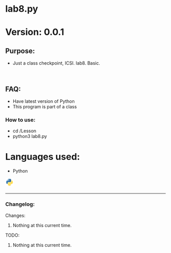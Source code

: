 # lab8.py
# Version: 0.0.1

## Purpose:

- Just a class checkpoint, ICSI. lab8. Basic.
<br />

## FAQ:
- Have latest version of Python
- This program is part of a class

### How to use:
- cd /Lesson
- python3 lab8.py

# Languages used:
- Python
<img align="left" alt="Python" width="26px" src="https://raw.githubusercontent.com/devicons/devicon/master/icons/python/python-original.svg" style="padding-right:10px;" />

<br />
<br />

---

### Changelog:
Changes:
1. Nothing at this current time.

TODO:
1. Nothing at this current time.